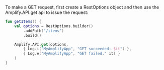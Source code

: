 To make a GET request, first create a RestOptions object and then use the Amplify.API.get api to issue the request:

```kotlin
fun getItems() {
    val options = RestOptions.builder()
        .addPath("/items")
        .build()

    Amplify.API.get(options,
        { Log.i("MyAmplifyApp", "GET succeeded: $it") },
        { Log.e("MyAmplifyApp", "GET failed." it) }
    )
}
```
